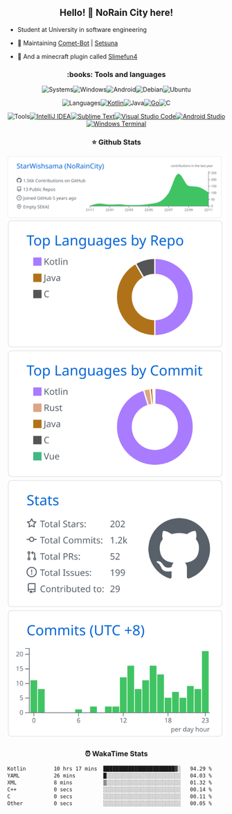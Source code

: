 ### <h2 align="center">Hello! 👋 NoRain City here!</h2>

- Student at University in software engineering

- 🔭 Maintaining [Comet-Bot](https://github.com/StarWishsama/Comet-Bot) | [Setsuna](https://github.com/StarWishsama/Setsuna) 
- 🔨 And a minecraft plugin called [Slimefun4](https://github.com/Slimefun/Slimefun4)


<h3 align="center">:books: Tools and languages</h3>

<p align="center">
<img src="https://shields.io/badge/-systems-black?style=for-the-badge" alt="Systems"><img src="https://img.shields.io/badge/Windows-0078D6?style=for-the-badge&logo=windows&logoColor=white" alt="Windows"/><img 
src="https://img.shields.io/badge/Android-3DDC84?style=for-the-badge&logo=android&logoColor=white" alt="Android"><img src="https://img.shields.io/badge/Debian-D70A53?style=for-the-badge&logo=debian&logoColor=white" alt="Debian"><img src="https://img.shields.io/badge/Ubuntu-E95420?style=for-the-badge&logo=ubuntu&logoColor=white" alt="Ubuntu">
</p>

<p align="center">
<img src="https://shields.io/badge/-languages-blue?style=for-the-badge" alt="Languages"><a href="https://kotlinlang.org/"><img src="https://img.shields.io/badge/kotlin-%230095D5.svg?style=for-the-badge&logo=kotlin&logoColor=white" alt="Kotlin"/></a><img src="https://img.shields.io/badge/java-%23ED8B00.svg?style=for-the-badge&logo=java&logoColor=white" alt="Java"></a><a href="https://go.dev/"><img src="https://img.shields.io/badge/go-%2300ADD8.svg?style=for-the-badge&logo=go&logoColor=white" alt="Go"></a><img src="https://img.shields.io/badge/c-%2300599C.svg?style=for-the-badge&logo=c&logoColor=white" alt="C">
</p>

<p align="center">
<img src="https://shields.io/badge/-tools-orange?style=for-the-badge" alt="Tools"><a href="https://www.jetbrains.com/idea/"><img src="https://img.shields.io/badge/IntelliJIDEA-000000.svg?style=for-the-badge&logo=intellij-idea&logoColor=white" alt="IntelliJ IDEA"></a><a href="https://www.sublimetext.com/"><img src="https://img.shields.io/badge/sublime_text-%23575757.svg?style=for-the-badge&logo=sublime-text&logoColor=important" alt="Sublime Text"></a><a href="https://code.visualstudio.com/"><img src="https://img.shields.io/badge/Visual%20Studio%20Code-0078d7.svg?style=for-the-badge&logo=visual-studio-code&logoColor=white" alt="Visual Studio Code"></a><a href="https://developer.android.com/studio"><img src="https://img.shields.io/badge/Android%20Studio-3DDC84.svg?style=for-the-badge&logo=android-studio&logoColor=white" alt="Android Studio"><a href="https://github.com/microsoft/terminal"><img src="https://img.shields.io/badge/Windows%20Terminal-%234D4D4D.svg?style=for-the-badge&logo=windows-terminal&logoColor=white" alt="Windows Terminal"></a>          
</p>          

<h3 align="center">⭐ Github Stats</h3>

[![](https://raw.githubusercontent.com/StarWishsama/StarWishsama/master/profile-summary-card-output/github/0-profile-details.svg)](https://github.com/vn7n24fzkq/github-profile-summary-cards)
[![](https://raw.githubusercontent.com/StarWishsama/StarWishsama/master/profile-summary-card-output/github/1-repos-per-language.svg)](https://github.com/vn7n24fzkq/github-profile-summary-cards) [![](https://raw.githubusercontent.com/StarWishsama/StarWishsama/master/profile-summary-card-output/github/2-most-commit-language.svg)](https://github.com/vn7n24fzkq/github-profile-summary-cards)
[![](https://raw.githubusercontent.com/StarWishsama/StarWishsama/master/profile-summary-card-output/github/3-stats.svg)](https://github.com/vn7n24fzkq/github-profile-summary-cards) [![](https://raw.githubusercontent.com/StarWishsama/StarWishsama/master/profile-summary-card-output/github/4-productive-time.svg)](https://github.com/vn7n24fzkq/github-profile-summary-cards)

<h3 align="center">⏰ WakaTime Stats</h3>

<!--START_SECTION:waka-->

```text
Kotlin         10 hrs 17 mins  ███████████████████████▓░   94.29 %
YAML           26 mins         █░░░░░░░░░░░░░░░░░░░░░░░░   04.03 %
XML            8 mins          ▒░░░░░░░░░░░░░░░░░░░░░░░░   01.32 %
C++            0 secs          ░░░░░░░░░░░░░░░░░░░░░░░░░   00.14 %
C              0 secs          ░░░░░░░░░░░░░░░░░░░░░░░░░   00.11 %
Other          0 secs          ░░░░░░░░░░░░░░░░░░░░░░░░░   00.05 %
```

<!--END_SECTION:waka-->
